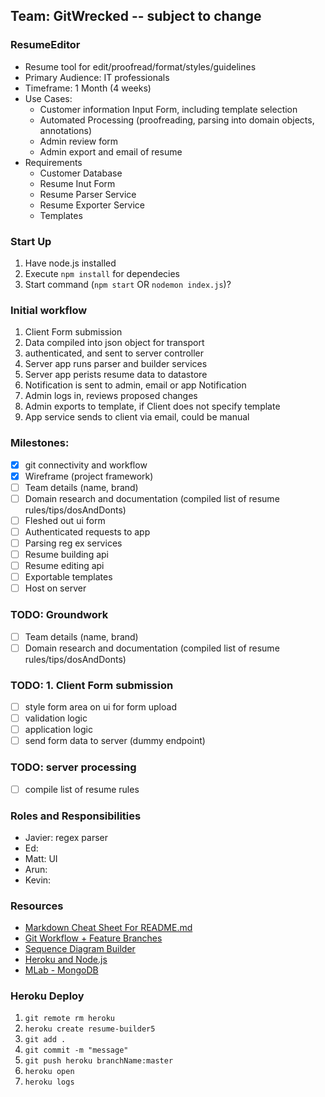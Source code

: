 ## Team: GitWrecked -- subject to change

### ResumeEditor
+ Resume tool for edit/proofread/format/styles/guidelines
+ Primary Audience: IT professionals
+ Timeframe: 1 Month (4 weeks)
+ Use Cases:
   + Customer information Input Form, including template selection
   + Automated Processing (proofreading, parsing into domain objects, annotations)
   + Admin review form
   + Admin export and email of resume
+ Requirements
   + Customer Database
   + Resume Inut Form
   + Resume Parser Service
   + Resume Exporter Service 
   + Templates 

### Start Up
1. Have node.js installed
2. Execute `npm install` for dependecies
3. Start command (`npm start` OR `nodemon index.js`)?

### Initial workflow
1. Client Form submission
2. Data compiled into json object for transport
3. authenticated, and sent to server controller
4. Server app runs parser and builder services 
5. Server app perists resume data to datastore
6. Notification is sent to admin, email or app Notification
7. Admin logs in, reviews proposed changes
8. Admin exports to template, if Client does not specify template
9. App service sends to client via email, could be manual

### Milestones:
+ [x] git connectivity and workflow
+ [x] Wireframe (project framework)
+ [ ] Team details (name, brand)
+ [ ] Domain research and documentation (compiled list of resume rules/tips/dosAndDonts)
+ [ ] Fleshed out ui form
+ [ ] Authenticated requests to app
+ [ ] Parsing reg ex services
+ [ ] Resume building api
+ [ ] Resume editing api
+ [ ] Exportable templates
+ [ ] Host on server

### TODO: Groundwork
+ [ ] Team details (name, brand)
+ [ ] Domain research and documentation (compiled list of resume rules/tips/dosAndDonts)

### TODO: 1. Client Form submission
+ [ ] style form area on ui for form upload
+ [ ] validation logic
+ [ ] application logic
+ [ ] send form data to server (dummy endpoint)

### TODO: server processing
+ [ ] compile list of resume rules

### Roles and Responsibilities
+ Javier: regex parser
+ Ed: 
+ Matt: UI
+ Arun:  
+ Kevin:  

### Resources
+ [Markdown Cheat Sheet For README.md](https://github.com/adam+p/markdown+here/wiki/Markdown+Cheatsheet)
+ [Git Workflow + Feature Branches](https://www.atlassian.com/git/tutorials/comparing+workflows/feature+branch+workflow)
+ [Sequence Diagram Builder](https://www.websequencediagrams.com/)
+ [Heroku and Node.js](https://scotch.io/tutorials/how-to-deploy-a-node-js-app-to-heroku)
+ [MLab - MongoDB](https://mlab.com/)

### Heroku Deploy
1. `git remote rm heroku`
2. `heroku create resume-builder5`
3. `git add . `
4. `git commit -m "message"`
5. `git push heroku branchName:master`
6. `heroku open`
7. `heroku logs`
